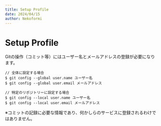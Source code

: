 ```yaml
---
title: Setup Profile
date: 2024/04/15
author: Nekoformi
---
```


# Setup Profile

Gitの操作（コミット等）にはユーザー名とメールアドレスの登録が必要になります。

```sh:Bash
// 全体に設定する場合
$ git config --global user.name ユーザー名
$ git config --global user.email メールアドレス

// 特定のリポジトリーに設定する場合
$ git config --local user.name ユーザー名
$ git config --local user.email メールアドレス
```

※コミットの記録に必要な情報であり、何かしらのサービスに登録されるわけではありません。
